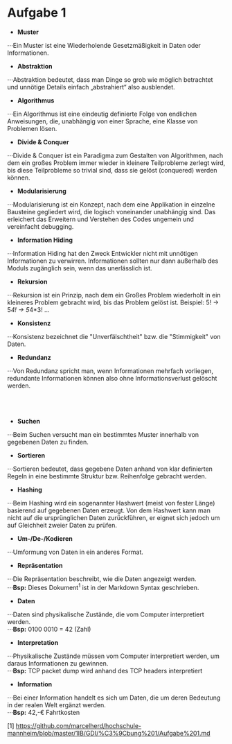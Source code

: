 # Aufgabe 1

* **Muster**

⋅⋅⋅Ein Muster ist eine Wiederholende Gesetzmäßigkeit in Daten oder Informationen.

* **Abstraktion**

⋅⋅⋅Abstraktion bedeutet, dass man Dinge so grob wie möglich betrachtet und unnötige Details einfach „abstrahiert“ also ausblendet.

* **Algorithmus**

⋅⋅⋅Ein Algorithmus ist eine eindeutig definierte Folge von endlichen Anweisungen, die, unabhängig von einer Sprache, eine Klasse von Problemen lösen.

* **Divide & Conquer**

⋅⋅⋅Divide & Conquer ist ein Paradigma zum Gestalten von Algorithmen, nach dem ein großes Problem immer wieder in kleinere Teilprobleme zerlegt wird, bis diese Teilprobleme so trivial sind, dass sie gelöst (conquered) werden können.

* **Modularisierung**

⋅⋅⋅Modularisierung ist ein Konzept, nach dem eine Applikation in einzelne Bausteine gegliedert wird, die logisch voneinander unabhängig sind. Das erleichert das Erweitern und Verstehen des Codes ungemein und vereinfacht debugging.

* **Information Hiding**

⋅⋅⋅Information Hiding hat den Zweck Entwickler nicht mit unnötigen Informationen zu verwirren. Informationen sollten nur dann außerhalb des Moduls zugänglich sein, wenn das unerlässlich ist.

* **Rekursion**

⋅⋅⋅Rekursion ist ein Prinzip, nach dem ein Großes Problem wiederholt in ein kleineres Problem gebracht wird, bis das Problem gelöst ist. Beispiel: 5! -> 5*4! -> 5*4*3! … 

* **Konsistenz**

⋅⋅⋅Konsistenz bezeichnet die "Unverfälschtheit" bzw. die "Stimmigkeit" von Daten.

* **Redundanz**

⋅⋅⋅Von Redundanz spricht man, wenn Informationen mehrfach vorliegen, redundante Informationen können also ohne Informationsverlust gelöscht werden.
<br><br><br><br>

* **Suchen**

⋅⋅⋅Beim Suchen versucht man ein bestimmtes Muster innerhalb von gegebenen Daten zu finden.

* **Sortieren**

⋅⋅⋅Sortieren bedeutet, dass gegebene Daten anhand von klar definierten Regeln in eine bestimmte Struktur bzw. Reihenfolge gebracht werden.

* **Hashing**

⋅⋅⋅Beim Hashing wird ein sogenannter Hashwert (meist von fester Länge) basierend auf gegebenen Daten erzeugt. Von dem Hashwert kann man nicht auf die ursprünglichen Daten zurückführen, er eignet sich jedoch um auf Gleichheit zweier Daten zu prüfen.

* **Um-/De-/Kodieren**

⋅⋅⋅Umformung von Daten in ein anderes Format.

* **Repräsentation**

⋅⋅⋅Die Repräsentation beschreibt, wie die Daten angezeigt werden.  
⋅⋅⋅**Bsp:** Dieses Dokument<sup>1</sup> ist in der Markdown Syntax geschrieben.

* **Daten**

⋅⋅⋅Daten sind physikalische Zustände, die vom Computer interpretiert werden.  
⋅⋅⋅**Bsp:** 0100 0010 = 42 (Zahl)

* **Interpretation**

⋅⋅⋅Physikalische Zustände müssen vom Computer interpretiert werden, um daraus Informationen zu gewinnen.  
⋅⋅⋅**Bsp:** TCP packet dump wird anhand des TCP headers interpretiert

* **Information**

⋅⋅⋅Bei einer Information handelt es sich um Daten, die um deren Bedeutung in der realen Welt ergänzt werden.  
⋅⋅⋅**Bsp:** 42,-€ Fahrtkosten

  [1] https://github.com/marcelherd/hochschule-mannheim/blob/master/1IB/GDI/%C3%9Cbung%201/Aufgabe%201.md
